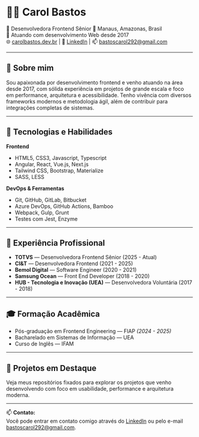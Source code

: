 # 👩‍💻 Carol Bastos

🎯 Desenvolvedora Frontend Sênior
📍 Manaus, Amazonas, Brasil  
📆 Atuando com desenvolvimento Web desde 2017  
🌐 [carolbastos.dev.br](https://carolbastos.dev.br) | 💼 [LinkedIn](https://www.linkedin.com/in/carol-bastos) | 📫 bastoscarol292@gmail.com

---

## 🧩 Sobre mim

Sou apaixonada por desenvolvimento frontend e venho atuando na área desde 2017, com sólida experiência em projetos de grande escala e foco em performance, arquitetura e acessibilidade. Tenho vivência com diversos frameworks modernos e metodologia ágil, além de contribuir para integrações completas de sistemas.

---

## 🚀 Tecnologias e Habilidades

**Frontend**
- HTML5, CSS3, Javascript, Typescript
- Angular, React, Vue.js, Next.js
- Tailwind CSS, Bootstrap, Materialize
- SASS, LESS

**DevOps & Ferramentas**
- Git, GitHub, GitLab, Bitbucket
- Azure DevOps, GitHub Actions, Bamboo
- Webpack, Gulp, Grunt
- Testes com Jest, Enzyme

---

## 🏢 Experiência Profissional

- **TOTVS** — Desenvolvedora Frontend Sênior (2025 - Atual)
- **CI&T** — Desenvolvedora Frontend (2021 - 2025)
- **Bemol Digital** — Software Engineer (2020 - 2021)
- **Samsung Ocean** — Front End Developer (2018 - 2020)
- **HUB - Tecnologia e Inovação (UEA)** — Desenvolvedora Voluntária (2017 - 2018)

---

## 🎓 Formação Acadêmica

- Pós-graduação em Frontend Engineering — FIAP *(2024 - 2025)*  
- Bacharelado em Sistemas de Informação — UEA  
- Curso de Inglês — IFAM

---

## 📌 Projetos em Destaque

Veja meus repositórios fixados para explorar os projetos que venho desenvolvendo com foco em usabilidade, performance e arquitetura moderna.

---

📫 **Contato:**  
Você pode entrar em contato comigo através do [LinkedIn](https://www.linkedin.com/in/carol-bastos) ou pelo e-mail bastoscarol292@gmail.com.

